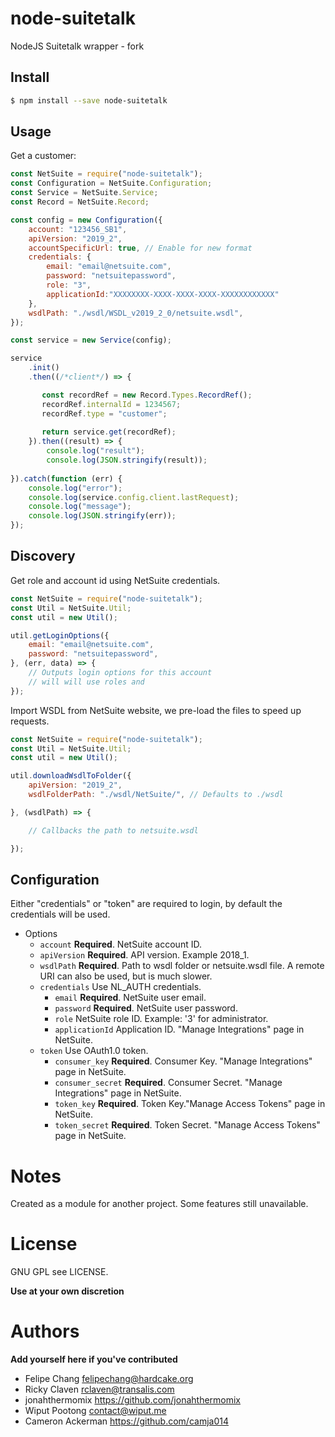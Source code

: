 # node-suitetalk
NodeJS Suitetalk wrapper - fork

## Install

```bash
$ npm install --save node-suitetalk
```

## Usage

Get a customer:

```javascript
const NetSuite = require("node-suitetalk");
const Configuration = NetSuite.Configuration;
const Service = NetSuite.Service;
const Record = NetSuite.Record;

const config = new Configuration({
    account: "123456_SB1",
    apiVersion: "2019_2",
    accountSpecificUrl: true, // Enable for new format
    credentials: {
        email: "email@netsuite.com",
        password: "netsuitepassword",
        role: "3",
        applicationId:"XXXXXXXX-XXXX-XXXX-XXXX-XXXXXXXXXXXX"
    },
    wsdlPath: "./wsdl/WSDL_v2019_2_0/netsuite.wsdl",
});

const service = new Service(config);

service
    .init()
    .then((/*client*/) => { 

       const recordRef = new Record.Types.RecordRef();
       recordRef.internalId = 1234567;
       recordRef.type = "customer";
       
       return service.get(recordRef);
    }).then((result) => {
        console.log("result");
        console.log(JSON.stringify(result));
    
}).catch(function (err) {
    console.log("error");
    console.log(service.config.client.lastRequest);
    console.log("message");
    console.log(JSON.stringify(err));
});

```

## Discovery

Get role and account id using NetSuite credentials.

```javascript
const NetSuite = require("node-suitetalk");
const Util = NetSuite.Util;
const util = new Util();

util.getLoginOptions({
    email: "email@netsuite.com",
    password: "netsuitepassword",
}, (err, data) => {
    // Outputs login options for this account
    // will will use roles and
});
```

Import WSDL from NetSuite website, we pre-load the files to speed up requests.

```javascript
const NetSuite = require("node-suitetalk");
const Util = NetSuite.Util;
const util = new Util();

util.downloadWsdlToFolder({
    apiVersion: "2019_2",
    wsdlFolderPath: "./wsdl/NetSuite/", // Defaults to ./wsdl

}, (wsdlPath) => {

    // Callbacks the path to netsuite.wsdl

});
```

## Configuration

Either "credentials" or "token" are required to login, by default the credentials will be used.

* Options
  * `account` **Required**. NetSuite account ID.
  * `apiVersion` **Required**. API version. Example 2018_1.
  * `wsdlPath` **Required**. Path to wsdl folder or netsuite.wsdl file. A remote URI can also be used, but is much slower.
  * `credentials` Use NL_AUTH credentials.  
    * `email` **Required**. NetSuite user email.
    * `password` **Required**. NetSuite user password.
    * `role` NetSuite role ID. Example: '3' for administrator.
    * `applicationId` Application ID. "Manage Integrations" page in NetSuite.
  * `token` Use OAuth1.0 token.
    * `consumer_key` **Required**. Consumer Key. "Manage Integrations" page in NetSuite.
    * `consumer_secret` **Required**. Consumer Secret. "Manage Integrations" page in NetSuite.
    * `token_key` **Required**. Token Key."Manage Access Tokens" page in NetSuite.
    * `token_secret` **Required**. Token Secret. "Manage Access Tokens" page in NetSuite.

# Notes

Created as a module for another project. Some features still unavailable.

# License
GNU GPL see LICENSE.

**Use at your own discretion**

# Authors
**Add yourself here if you've contributed**

* Felipe Chang <felipechang@hardcake.org>
* Ricky Claven <rclaven@transalis.com>
* jonahthermomix <https://github.com/jonahthermomix>
* Wiput Pootong <contact@wiput.me>
* Cameron Ackerman <https://github.com/camja014>
